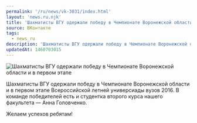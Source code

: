 ```yaml
---
permalink: '/ru/news/vk-3031/index.html'
layout: 'news.ru.njk'
title: 'Шахматисты ВГУ одержали победу в Чемпионате Воронежской области и в первом этапе Всероссийской'
source: ВКонтакте
tags:
  - news_ru
description: 'Шахматисты ВГУ одержали победу в Чемпионате Воронежской области и в первом этапе'
updatedAt: 1460703015
---
```

![Шахматисты ВГУ одержали победу в Чемпионате Воронежской области и в первом этапе](https://sun9-58.userapi.com/impf/c636529/v636529855/dd8/VYX-C6qKnVo.jpg?size=800x533&quality=96&proxy=1&sign=db7508d3cd1c9675a141a6a3a85a26e9&c_uniq_tag=QKAOQLF8OwjTj64VznA5Wn02HrWj8HYJOOx5avwVw7s&type=album)

Шахматисты ВГУ одержали победу в Чемпионате Воронежской области и в первом этапе Всероссийской летней универсиады вузов 2016. В команде победителей есть и студентка второго курса нашего факультета — Анна Головченко.

Желаем успехов ребятам!
